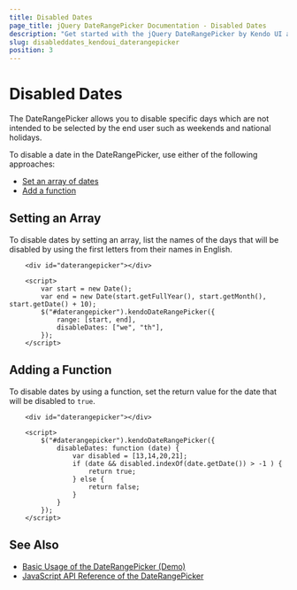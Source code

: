 ```yaml
---
title: Disabled Dates
page_title: jQuery DateRangePicker Documentation - Disabled Dates
description: "Get started with the jQuery DateRangePicker by Kendo UI and disable specific dates in the widget."
slug: disableddates_kendoui_daterangepicker
position: 3
---
```


# Disabled Dates

The DateRangePicker allows you to disable specific days which are not intended to be selected by the end user such as weekends and national holidays.

To disable a date in the DateRangePicker, use either of the following approaches:

* [Set an array of dates](#setting-an-array)
* [Add a function](#adding-a-function)

## Setting an Array

To disable dates by setting an array, list the names of the days that will be disabled by using the first letters from their names in English.

```dojo
    <div id="daterangepicker"></div>

    <script>
		var start = new Date();
		var end = new Date(start.getFullYear(), start.getMonth(), start.getDate() + 10);
		$("#daterangepicker").kendoDateRangePicker({
			range: [start, end],
			disableDates: ["we", "th"],
		});
    </script>
```

## Adding a Function

To disable dates by using a function, set the return value for the date that will be disabled to `true`.

```dojo
    <div id="daterangepicker"></div>

    <script>
        $("#daterangepicker").kendoDateRangePicker({
            disableDates: function (date) {
                var disabled = [13,14,20,21];
                if (date && disabled.indexOf(date.getDate()) > -1 ) {
                    return true;
                } else {
                    return false;
                }
            }
        });
    </script>
```

## See Also

* [Basic Usage of the DateRangePicker (Demo)](https://demos.telerik.com/kendo-ui/daterangepicker/index)
* [JavaScript API Reference of the DateRangePicker](/api/javascript/ui/daterangepicker)
